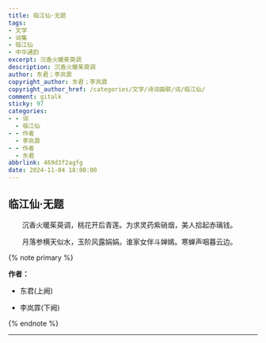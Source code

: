 ```yaml
---
title: 临江仙·无题
tags:
- 文学
- 词集
- 临江仙
- 中华通韵
excerpt: 沉香火暖茱萸调
description: 沉香火暖茱萸调
author: 东君；李岚霏
copyright_author: 东君；李岚霏
copyright_author_href: /categories/文学/诗词曲联/词/临江仙/
comment: gitalk
sticky: 97
categories:
- - 词
  - 临江仙
- - 作者
  - 李岚霏
- - 作者
  - 东君
abbrlink: 469d3f2agfg
date: 2024-11-04 18:00:00
---
```


## 临江仙·无题

&emsp;&emsp;沉香火暖茱萸调，桃花开后青莲。为求灵药紫硝烟，美人拾起赤璃钱。

&emsp;&emsp;月落参横天似水，玉阶风露娟娟。谁家女伴斗婵嫣。寒蝉声咽暮云边。

{% note primary %}

**作者：**

- 东君(上阙)

- 李岚霏(下阙)

{% endnote %}

---
